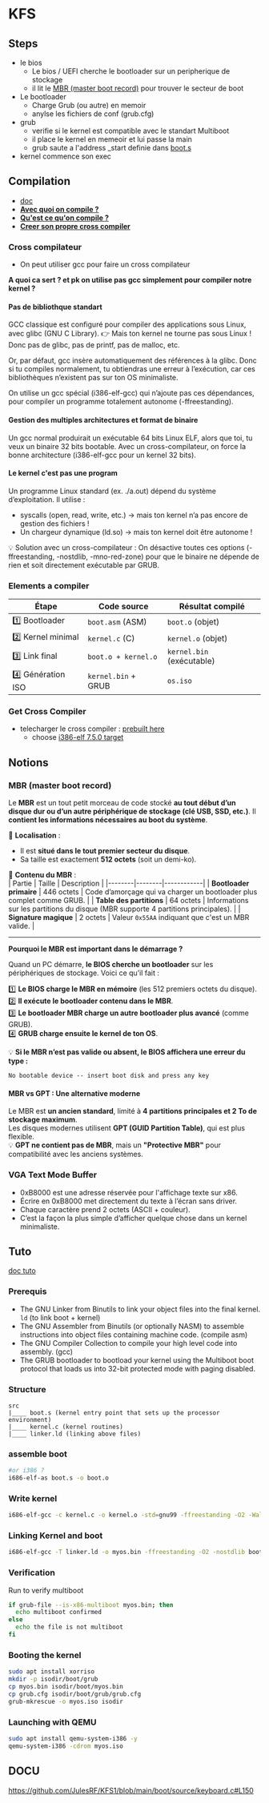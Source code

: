 # KFS

## Steps

- le bios
    - Le bios / UEFI cherche le bootloader sur un peripherique de stockage
    - il lit le [MBR (master boot record)](#mbr-master-boot-record) pour trouver le secteur de boot
- Le bootloader
    - Charge Grub (ou autre) en memoir
    - anylse les fichiers de conf (grub.cfg)
- grub
    - verifie si le kernel est compatible avec le standart Multiboot
    - il place le kernel en memeoir et lui passe la main
    - grub saute a l'address _start definie dans [boot.s](./src/boot.s)
- kernel commence son exec

## Compilation

- [doc](http://wiki.osdev.org/GCC_Cross-Compiler)
- [**Avec quoi on compile ?**](#cross-compilateur)
- [**Qu'est ce qu'on compile ?**](#elements-a-compiler)
- [**Creer son propre cross compiler**](#get-cross-compiler)

### Cross compilateur

- On peut utiliser gcc pour faire un cross compilateur

**A quoi ca sert ? et pk on utilise pas gcc simplement pour compiler notre kernel ?**

#### Pas de bibliothque standart
GCC classique est configuré pour compiler des applications sous Linux, avec glibc (GNU C Library).
👉 Mais ton kernel ne tourne pas sous Linux ! Donc pas de glibc, pas de printf, pas de malloc, etc.

Or, par défaut, gcc insère automatiquement des références à la glibc. Donc si tu compiles normalement, tu obtiendras une erreur à l’exécution, car ces bibliothèques n’existent pas sur ton OS minimaliste.

On utilise un gcc spécial (i386-elf-gcc) qui n’ajoute pas ces dépendances, pour compiler un programme totalement autonome (-ffreestanding).

#### Gestion des multiples architectures et format de binaire

Un gcc normal produirait un exécutable 64 bits Linux ELF, alors que toi, tu veux un binaire 32 bits bootable. Avec un cross-compilateur, on force la bonne architecture (i386-elf-gcc pour un kernel 32 bits).

#### Le kernel c'est pas une program 

Un programme Linux standard (ex. ./a.out) dépend du système d’exploitation. Il utilise :

- syscalls (open, read, write, etc.) → mais ton kernel n’a pas encore de gestion des fichiers !
- Un chargeur dynamique (ld.so) → mais ton kernel doit être autonome !

💡 Solution avec un cross-compilateur :
On désactive toutes ces options (-ffreestanding, -nostdlib, -mno-red-zone) pour que le binaire ne dépende de rien et soit directement exécutable par GRUB.

### Elements a compiler

| Étape | Code source | Résultat compilé |
|-------|------------|------------------|
| 1️⃣ Bootloader | `boot.asm` (ASM) | `boot.o` (objet) |
| 2️⃣ Kernel minimal | `kernel.c` (C) | `kernel.o` (objet) |
| 3️⃣ Link final | `boot.o + kernel.o` | `kernel.bin` (exécutable) |
| 4️⃣ Génération ISO | `kernel.bin` + GRUB | `os.iso` |

### Get Cross Compiler

- telecharger le cross compiler : [prebuilt here](http://wiki.osdev.org/GCC_Cross-Compiler#Prebuilt_Toolchains)
    - choose [i386-elf 7.5.0 target](https://newos.org/toolchains/i386-elf-7.5.0-Linux-x86_64.tar.xz)

## Notions

### MBR (master boot record)

Le **MBR** est un tout petit morceau de code stocké **au tout début d’un disque dur ou d’un autre périphérique de stockage (clé USB, SSD, etc.)**. Il **contient les informations nécessaires au boot du système**.  

📍 **Localisation** :  
- Il est **situé dans le tout premier secteur du disque**.  
- Sa taille est exactement **512 octets** (soit un demi-ko).  

📍 **Contenu du MBR** :  
| Partie | Taille | Description |
|--------|--------|------------|
| **Bootloader primaire** | 446 octets | Code d’amorçage qui va charger un bootloader plus complet comme GRUB. |
| **Table des partitions** | 64 octets | Informations sur les partitions du disque (MBR supporte 4 partitions principales). |
| **Signature magique** | 2 octets | Valeur `0x55AA` indiquant que c'est un MBR valide. |

---

**Pourquoi le MBR est important dans le démarrage ?**  

Quand un PC démarre, **le BIOS cherche un bootloader** sur les périphériques de stockage. Voici ce qu’il fait :  

1️⃣ **Le BIOS charge le MBR en mémoire** (les 512 premiers octets du disque).  
2️⃣ **Il exécute le bootloader contenu dans le MBR**.  
3️⃣ **Le bootloader MBR charge un autre bootloader plus avancé** (comme GRUB).  
4️⃣ **GRUB charge ensuite le kernel de ton OS**.  

💡 **Si le MBR n’est pas valide ou absent, le BIOS affichera une erreur du type :**  
```
No bootable device -- insert boot disk and press any key
```

#### MBR vs GPT : Une alternative moderne
Le MBR est **un ancien standard**, limité à **4 partitions principales et 2 To de stockage maximum**.  
Les disques modernes utilisent **GPT (GUID Partition Table)**, qui est plus flexible.  
💡 **GPT ne contient pas de MBR**, mais un **"Protective MBR"** pour compatibilité avec les anciens systèmes.

### VGA Text Mode Buffer

- 0xB8000 est une adresse réservée pour l'affichage texte sur x86.
- Écrire en 0xB8000 met directement du texte à l’écran sans driver.
- Chaque caractère prend 2 octets (ASCII + couleur).
- C’est la façon la plus simple d’afficher quelque chose dans un kernel minimaliste.

## Tuto

[doc tuto](http://wiki.osdev.org/Bare_Bones)

### Prerequis

- The GNU Linker from Binutils to link your object files into the final kernel. `ld` (to link boot + kernel)
- The GNU Assembler from Binutils (or optionally NASM) to assemble instructions into object files containing machine code. (compile asm)
- The GNU Compiler Collection to compile your high level code into assembly. (gcc)
- The GRUB bootloader to bootload your kernel using the Multiboot boot protocol that loads us into 32-bit protected mode with paging disabled.

### Structure

```
src
|____ boot.s (kernel entry point that sets up the processor environment)
|____ kernel.c (kernel routines)
|____ linker.ld (linking above files)
```

### assemble boot

```sh
#or i386 ?
i686-elf-as boot.s -o boot.o 
```

### Write kernel

```sh
i686-elf-gcc -c kernel.c -o kernel.o -std=gnu99 -ffreestanding -O2 -Wall -Wextra
```

### Linking Kernel and boot 

```sh
i686-elf-gcc -T linker.ld -o myos.bin -ffreestanding -O2 -nostdlib boot.o kernel.o -lgcc
```

### Verification

Run to verify multiboot

```sh
if grub-file --is-x86-multiboot myos.bin; then
  echo multiboot confirmed
else
  echo the file is not multiboot
fi
```

### Booting the kernel

```sh
sudo apt install xorriso
mkdir -p isodir/boot/grub
cp myos.bin isodir/boot/myos.bin
cp grub.cfg isodir/boot/grub/grub.cfg
grub-mkrescue -o myos.iso isodir
```

### Launching with QEMU

```sh
sudo apt install qemu-system-i386 -y
qemu-system-i386 -cdrom myos.iso
```

## DOCU

https://github.com/JulesRF/KFS1/blob/main/boot/source/keyboard.c#L150